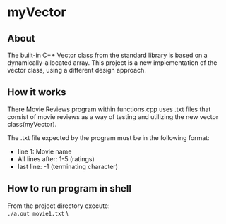 # myVector
## About

The built-in C++ Vector class from the standard library is based on a dynamically-allocated array. This project is a new implementation of the vector class, using a different design approach.

## How it works
There Movie Reviews program within functions.cpp uses .txt files that consist of movie reviews as a way of testing and utilizing the new vector class(myVector).

The .txt file expected by the program must be in the following format:
* line 1: Movie name
* All lines after: 1-5 (ratings)
* last line: -1 (terminating character)

## How to run program in shell
From the project directory execute:\
```./a.out movie1.txt``` \
